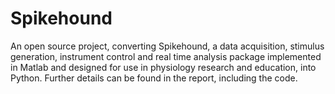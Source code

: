 # Spikehound

An open source project, converting Spikehound, a data acquisition, stimulus generation, instrument control and real
time analysis package implemented in Matlab and designed for use in physiology research and
education, into Python. Further details can be found in the report, including the code. 
